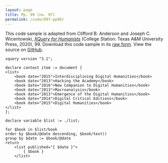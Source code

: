 ```yaml
---
layout: page
title: Pp. 99 (no. 97)
permalink: /code/097-pp99/
---
```


This code sample is adapted from Clifford B. Anderson and Joseph C. Wicentowski, 
[_XQuery for Humanists_](/) (College Station: Texas A&M University Press, 2020), 99. 
Download this code sample in its [raw form](/code/097-pp99/097-pp99.xq).
View the source on [GitHub](https://github.com/coding4humanists/xquery4humanists/blob/master/code/097-pp99/097-pp99.xq).

```xquery
xquery version "3.1";

declare context item := document {
<list>
    <book date="2015">Interdisciplining Digital Humanities</book>
    <book date="2013">Hacking the Academy</book>
    <book date="2016">New Companion to Digital Humanities</book>
    <book date="2013">Macroanalysis</book>
    <book date="2013">Emergence of the Digital Humanities</book>
    <book date="2014">Digital Critical Editions</book>
    <book date="2015">Digital Humanities</book>
</list>
};

declare variable $list := ./list;

for $book in $list/book
order by $book/@date descending, $book/text()
group by $date := $book/@date
return
    <list published="{ $date }">
        { $book }
    </list>
```  

